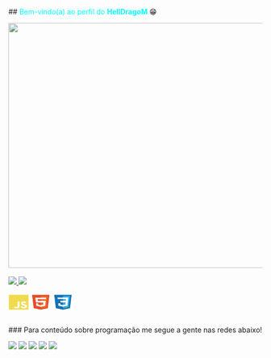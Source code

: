 <p>## <span style="color: #00ffff;">Bem-vindo(a) ao perfil do </span><strong><span style="color: #00ffff;">HellDragoM</span> </strong>😁</p>

<img src="https://i.pinimg.com/originals/3a/db/43/3adb4385b0ad8e89bd73c287433d3359.gif" width="864" height="485"
  width="100%" border-radius="50%"/>
  
<div>
  <a href="https://github.com/helldragom"><span style="color: #0dafd4;"> 
  <img height="180em" src="https://github-readme-stats.vercel.app/api?username=helldragom&show_icons=true&theme=holi&include_all_commits=true&count_private=true"/>
  <img src="https://github-readme-stats.vercel.app/api/top-langs/?username=helldragom&amp;layout=compact&amp;langs_count=6&amp;theme=holi" height="180em" /> </span></a>
</div>


<div style="display: inline_block;"><br /> 
<img src="https://raw.githubusercontent.com/devicons/devicon/master/icons/javascript/javascript-plain.svg" alt="Js" width="40" height="30" align="center" /> 
<img src="https://raw.githubusercontent.com/devicons/devicon/master/icons/html5/html5-original.svg" alt="HTML" width="40" height="30" align="center" /> 
<img src="https://raw.githubusercontent.com/devicons/devicon/master/icons/css3/css3-original.svg" alt="CSS" width="40" height="30" align="center" />
</div>

<p><br /> ### Para conte&uacute;do sobre programa&ccedil;&atilde;o me segue a gente nas redes abaixo!</p>

<div> 
  <a href="https://www.youtube.com/" target="_blank"><img src="https://img.shields.io/badge/YouTube-FF0000?style=for-the-badge&logo=youtube&logoColor=white" target="_blank"></a>
  <a href="https://instagram.com/" target="_blank"><img src="https://img.shields.io/badge/-Instagram-%23E4405F?style=for-the-badge&logo=instagram&logoColor=white" target="_blank"></a>
 <a href="https://discord.gg/helldragom" target="_blank"><img src="https://img.shields.io/badge/Discord-7289DA?style=for-the-badge&logo=discord&logoColor=white" target="_blank"></a> 
  <a href = "mailto:helldragom2023@gmail.com"><img src="https://img.shields.io/badge/-Gmail-%23333?style=for-the-badge&logo=gmail&logoColor=white" target="_blank"></a>
  <a href="https://www.linkedin.com/in/" target="_blank"><img src="https://img.shields.io/badge/-LinkedIn-%230077B5?style=for-the-badge&logo=linkedin&logoColor=white" target="_blank"></a>
</div>
